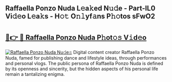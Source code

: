 ## Raffaella Ponzo Nuda L𝚎a𝚔ed N𝚞𝚍e - Part-lL0 Vi𝚍𝚎o L𝚎a𝚔s - H𝚘𝚝 O𝚗𝚕yf𝚊ns P𝚑𝚘tos sFwO2

# <h2><a href="http://kfdrven.oniu.top/?m=Raffaella+Ponzo+Nuda">🔗👉 🔴 Raffaella Ponzo Nuda P𝚑ot𝚘𝚜 V𝚒d𝚎o</a></h2>

[![Raffaella Ponzo Nuda Nu𝚍e𝚜](https://i.imgur.com/0qMVB7G.gif)](http://kfdrven.oniu.top/?m=Raffaella+Ponzo+Nuda)
Digital content creator Raffaella Ponzo Nuda, famed for publishing dance and lifestyle ideas, through performances and personal vlogs. The public persona of Raffaella Ponzo Nuda is defined by its openness and sincerity, but the hidden aspects of his personal life remain a tantalizing enigma.  
